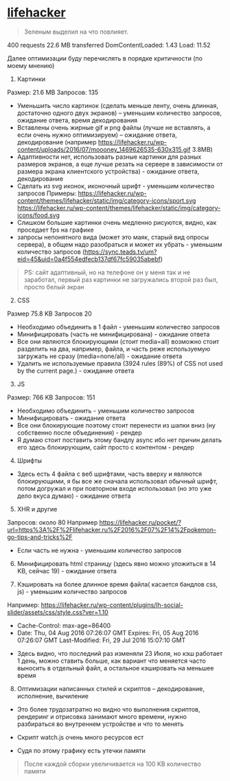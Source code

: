 
# [lifehacker](https://lifehacker.ru/) 

> Зеленым выделил на что повлияет.

400 requests
22.6 MB transferred
DomContentLoaded: 1.43
Load: 11.52

Далее оптимизации буду перечислять в порядке критичности (по моему мнению)

1. Картинки

Размер: 21.6 MB
Запросов: 135
  
* Уменьшить число картинок (сделать меньше ленту, очень длинная, достаточно одного двух экранов) – уменьшим количество запросов, ожидание ответа, время декодирования
* Вставлены очень жирные gif и png файлы (лучше не вставлять, а если очень нужно оптимизируем) – ожидание ответа, декодирование
(например https://lifehacker.ru/wp-content/uploads/2016/07/moooney_1469626535-630x315.gif 3.8MB)
* Адаптивности нет, использовать разные картинки для разных размеров экранов, а еще лучше резать на сервере в зависимости от размера экрана клиентского устройства) - ожидание ответа, декодирование
* Сделать из svg иконок, иконочный шрифт - уменьшим количество запросов
Примеры: https://lifehacker.ru/wp-content/themes/lifehacker/static/img/category-icons/sport.svg
https://lifehacker.ru/wp-content/themes/lifehacker/static/img/category-icons/food.svg
* Слишком большие картинки очень медленно рисуются, видно, как проседает fps на графике
* запросы непонятного вида (может это маяк, старый вид опросы сервера), в общем надо разобраться и может их убрать - уменьшим количество запросов (https://sync.teads.tv/um?eid=45&uid=0a4f554edfecb137df67fc59035abebf)

> PS: сайт адаптивный, но на телефоне он у меня так и не заработал, первый раз картинки не загружались второй раз был, просто белый экран

2. CSS

Размер 75.8 KB
Запросов 20

* Необходимо объединить в 1 файл - уменьшим количество запросов
* Минифицировать (часть не минифицирована) - ожидание ответа
* Все они являются блокирующими (стоит media=all) возможно стоит разделить на два, например, файла, и часть реже используемую загружать не сразу (media=none/all) - ожидание ответа
* Удалить не используемые правила (3924 rules (89%) of CSS not used by the current page.) - ожидание ответа

3. JS 

Размер: 766 KB
Запросов: 151

* Необходимо объединить - уменьшим количество запросов
* Минифицировать - ожидание ответа
* Все они блокирующие поэтому стоит перенести из шапки вниз (ну собственно после объединения) - рендер 
* Я думаю стоит поставить этому бандлу async ибо нет причин делать его здесь блокирующим, сайт просто с контентом - рендер

4. Шрифты

* Здесь есть 4 файла с веб шрифтами, часть вверху и являются блокирующими, я бы все же сначала использовал обычный шрифт, потом догружал и при повторном входе использовал (но это уже дело вкуса думаю) - ожидание ответа

5. XHR и другие

Запросов: около 80
Например https://lifehacker.ru/pocket/?url=https%3A%2F%2Flifehacker.ru%2F2016%2F07%2F14%2Fpokemon-go-tips-and-tricks%2F

* Если часть не нужна - уменьшим количество запросов

6. Минифицировать html страницу (здесь явно можно уложиться в 14 KB, сейчас 19) - ожидание ответа

7. Кэшировать на более длинное время файла( касается бандлов css, js) - уменьшим количество запросов

Например: https://lifehacker.ru/wp-content/plugins/lh-social-slider/assets/css/style.css?ver=1.10
- Cache-Control: max-age=86400
- Date: Thu, 04 Aug 2016 07:26:07 GMT
Expires: Fri, 05 Aug 2016 07:26:07 GMT
Last-Modified: Fri, 29 Jul 2016 15:07:10 GMT

* Здесь видно, что последний раз изменяли 23 Июля, но кэш работает 1 день, можно ставить больше, как вариант что меняется часто выносить в отдельный файл, а остальное кэшировать на меньшее время

8. Оптимизации написанных стилей и скриптов – декодирование, исполнение, вычиление
 
* Это более трудозатратно но видно что выполнения скриптов, рендеринг и отрисовка занимают много времени, нужно разбираться во внутреннем устройстве и что то менять

- Скрипт watch.js очень много ресурсов ест
 
- Судя по этому графику есть утечки памяти
 
> После каждой сборки увеличивается на 100 KB количество памяти
